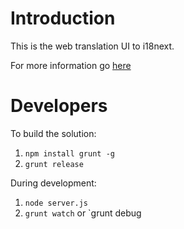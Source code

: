 # Introduction

This is the web translation UI to i18next.

For more information go [here](http://i18next.com/pages/ext_webtranslate.html)

# Developers

To build the solution:

1. `npm install grunt -g`
2. `grunt release`

During development:

1. `node server.js`
2. `grunt watch` or `grunt debug
